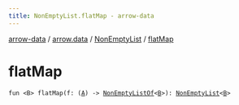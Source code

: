 ```yaml
---
title: NonEmptyList.flatMap - arrow-data
---
```


[arrow-data](../../index.html) / [arrow.data](../index.html) / [NonEmptyList](index.html) / [flatMap](./flat-map.html)

# flatMap

`fun <B> flatMap(f: (`[`A`](index.html#A)`) -> `[`NonEmptyListOf`](../-non-empty-list-of.html)`<`[`B`](flat-map.html#B)`>): `[`NonEmptyList`](index.html)`<`[`B`](flat-map.html#B)`>`